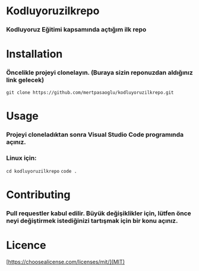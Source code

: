 # Kodluyoruzilkrepo
### Kodluyoruz Eğitimi kapsamında açtığım ilk repo
# Installation
### Öncelikle projeyi clonelayın. (Buraya sizin reponuzdan aldığınız link gelecek)
```git clone https://github.com/mertpasaoglu/kodluyoruzilkrepo.git```
# Usage
### Projeyi cloneladıktan sonra Visual Studio Code programında açınız.
### Linux için:
```cd kodluyoruzilkrepo```
```code .```
# Contributing
### Pull requestler kabul edilir. Büyük değişiklikler için, lütfen önce neyi değiştirmek istediğinizi tartışmak için bir konu açınız.
# Licence
[https://choosealicense.com/licenses/mit/](MIT)
